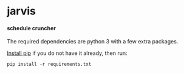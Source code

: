 # jarvis
#### schedule cruncher

The required dependencies are python 3 with a few extra packages.

[Install pip](https://pip.pypa.io/en/latest/installing.html) if you do not have it already, then run:

```
pip install -r requirements.txt
```
